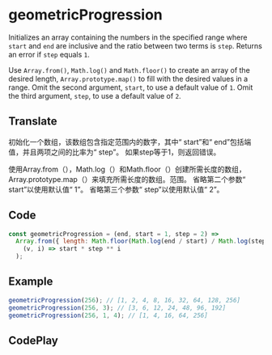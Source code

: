 # geometricProgression

Initializes an array containing the numbers in the specified range where `start` and `end` are inclusive and the ratio between two terms is `step`.
Returns an error if `step` equals `1`.

Use `Array.from()`, `Math.log()` and `Math.floor()` to create an array of the desired length, `Array.prototype.map()` to fill with the desired values in a range.
Omit the second argument, `start`, to use a default value of `1`.
Omit the third argument, `step`, to use a default value of `2`.

## Translate

初始化一个数组，该数组包含指定范围内的数字，其中“ start”和“ end”包括端值，并且两项之间的比率为“ step”。
如果step等于1，则返回错误。

使用Array.from（），Math.log（）和Math.floor（）创建所需长度的数组，Array.prototype.map（）来填充所需长度的数组。范围。
省略第二个参数“ start”以使用默认值“ 1”。
省略第三个参数“ step”以使用默认值“ 2”。

## Code

```js
const geometricProgression = (end, start = 1, step = 2) =>
  Array.from({ length: Math.floor(Math.log(end / start) / Math.log(step)) + 1 }).map(
    (v, i) => start * step ** i
  );
```

## Example

```js
geometricProgression(256); // [1, 2, 4, 8, 16, 32, 64, 128, 256]
geometricProgression(256, 3); // [3, 6, 12, 24, 48, 96, 192]
geometricProgression(256, 1, 4); // [1, 4, 16, 64, 256]
```

## CodePlay

<template>
  <code-play codeplay-id="" />
</template>
